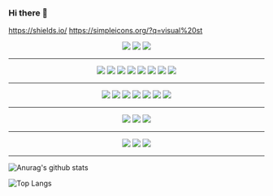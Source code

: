 ### Hi there 👋

<!--
**xodn234/xodn234** is a ✨ _special_ ✨ repository because its `README.md` (this file) appears on your GitHub profile.

Here are some ideas to get you started:

- 🔭 I’m currently working on ...
- 🌱 I’m currently learning ...
- 👯 I’m looking to collaborate on ...
- 🤔 I’m looking for help with ...
- 💬 Ask me about ...
- 📫 How to reach me: ...
- 😄 Pronouns: ...
- ⚡ Fun fact: ...
-->

https://shields.io/
https://simpleicons.org/?q=visual%20st

<div align="center">
<img src="https://img.shields.io/badge/GitHub-lightgray?style=plastic&logo=GitHub&logoColor=black"/> 
<img src="https://img.shields.io/badge/Velog-green?style=plastic&logo=Velog&logoColor=black"/>
<img src="https://img.shields.io/badge/Gmail-red?style=plastic&logo=Gmail&logoColor=black"/>
</div>

- - -
<div align="center">
<img src="https://img.shields.io/badge/Python-blue?style=plastic&logo=Python&logoColor=black"/> 
<img src="https://img.shields.io/badge/C-inactive?style=plastic&logo=C&logoColor=black"/> 
<img src="https://img.shields.io/badge/pandas-informational?style=plastic&logo=pandas&logoColor=black"/> 
<img src="https://img.shields.io/badge/NumPy-yellow?style=plastic&logo=NumPy&logoColor=black"/> 
<img src="https://img.shields.io/badge/Plotly-inactive?style=plastic&logo=Plotly&logoColor=black"/> 
<img src="https://img.shields.io/badge/scikit-learn-orange?style=plastic&logo=scikit-learn&logoColor=black"/> 
<img src="https://img.shields.io/badge/TensorFlow-orange?style=plastic&logo=TensorFlow&logoColor=black"/> 
<img src="https://img.shields.io/badge/Keras-critical?style=plastic&logo=Keras&logoColor=black"/>
</div>

- - -

<div align="center">
  <img src="https://img.shields.io/badge/Git-critical?style=plastic&logo=Git&logoColor=black"/>
<img src="https://img.shields.io/badge/Google Colab-orange?style=plastic&logo=Google Colab&logoColor=black"/>  
<img src="https://img.shields.io/badge/Jupyter-orange?style=plastic&logo=Jupyter&logoColor=black"/> 
<img src="https://img.shields.io/badge/Visual Studio-blueviolet?style=plastic&logo=Visual Studio&logoColor=black"/> 
<img src="https://img.shields.io/badge/Visual Studio Code-blue?style=plastic&logo=Visual Studio Code&logoColor=black"/>
<img src="https://img.shields.io/badge/Anaconda-green?style=plastic&logo=Anaconda&logoColor=black"/> 
<img src="https://img.shields.io/badge/Docker-blue?style=plastic&logo=Docker&logoColor=black"/>
</div>

- - -

<div align="center">
<img src="https://img.shields.io/badge/SQLite-blue?style=plastic&logo=SQLite&logoColor=black"/> 
<img src="https://img.shields.io/badge/PostgreSQL-informational?style=plastic&logo=PostgreSQL&logoColor=black"/>
<img src="https://img.shields.io/badge/MongoDB-success?style=plastic&logo=MongoDB&logoColor=black"/>
</div>

- - -

<div align="center">
<img src="https://img.shields.io/badge/Flask-lightgray?style=plastic&logo=Flask&logoColor=black"/> 
<img src="https://img.shields.io/badge/Heroku-blueviolet?style=plastic&logo=Heroku&logoColor=black"/>
<img src="https://img.shields.io/badge/Metabase-blue?style=plastic&logo=Metabase&logoColor=black"/>
</div>

- - -

![Anurag's github stats](https://github-readme-stats.vercel.app/api?username=xodn234&show_icons=true&theme=tokyonight)

![Top Langs](https://github-readme-stats.vercel.app/api/top-langs/?username=xodn234&layout=compact&theme=tokyonight)



<!-- [![Solved.ac 프로필](http://mazassumnida.wtf/api/v2/generate_badge?boj=xodn234)]
(https://solved.ac/xodn234)
 -->

